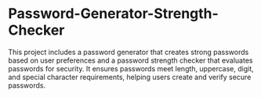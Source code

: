 # Password-Generator-Strength-Checker
This project includes a password generator that creates strong passwords based on user preferences and a password strength checker that evaluates passwords for security. It ensures passwords meet length, uppercase, digit, and special character requirements, helping users create and verify secure passwords.
